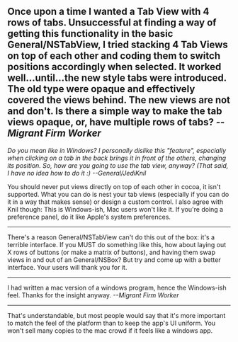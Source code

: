 Once upon a time I wanted a Tab View with 4 rows of tabs.  Unsuccessful at finding a way of getting this functionality in the basic General/NSTabView, I tried stacking 4 Tab Views on top of each other and coding them to switch positions accordingly when selected.  It worked well...until...the new style tabs were introduced.  The old type were opaque and effectively covered the views behind.  The new views are not and don't.  Is there a simple way to make the tab views opaque, or, have multiple rows of tabs?  *--Migrant Firm Worker*
----
*Do you mean like in Windows? I personally dislike this "feature", especially when clicking on a tab in the back brings it in front of the others, changing its position. So, how are you going to use the tab view, anyway? (That said, I have no idea how to do it :) --General/JediKnil*

You should never put views directly on top of each other in cocoa, it isn't supported.  What you can do is nest your tab views (especially if you can do it in a way that makes sense) or design a custom control.  I also agree with Knil though:  This is Windows-ish, Mac users won't like it.  If you're doing a preference panel, do it like Apple's system preferences.

----

There's a reason General/NSTabView can't do this out of the box: it's a terrible interface. If you MUST do something like this, how about laying out X rows of buttons (or make a matrix of buttons), and having them swap views in and out of an General/NSBox? But try and come up with a better interface. Your users will thank you for it.

----
I had written a mac version of a windows program, hence the Windows-ish feel.  Thanks for the insight anyway.  *--Migrant Firm Worker*

----

That's understandable, but most people would say that it's more important to match the feel of the platform than to keep the app's UI uniform.  You won't sell many copies to the mac crowd if it feels like a windows app.